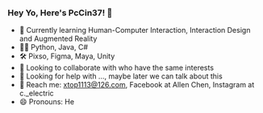 ###  Hey Yo, Here's PcCin37! 👋

- 🔭 Currently learning Human-Computer Interaction, Interaction Design and Augmented Reality
- 💪🏻 Python, Java, C#
- 🛠️ Pixso, Figma, Maya, Unity
- 🥰 Looking to collaborate with who have the same interests
- 🤔 Looking for help with ..., maybe later we can talk about this
- 👀 Reach me: xtop1113@126.com, Facebook at Allen Chen, Instagram at c._electric
- 😄 Pronouns: He

